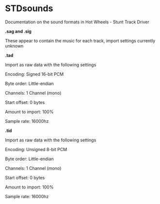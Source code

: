 # STDsounds
Documentation on the sound formats in Hot Wheels - Stunt Track Driver


      
**.sag and .sig**
  
These appear to contain the music for each track, import settings currently unknown
  


      
**.tad**
  
Import as raw data with the following settings
  
Encoding: Signed 16-bit PCM
  
Byte order: Little-endian
  
Channels: 1 Channel (mono)
  
Start offset: 0 bytes
  
Amount to import: 100%
  
Sample rate: 16000hz
  

    
**.tid**
  
Import as raw data with the following settings
  
Encoding: Unsigned 8-bit PCM
  
Byte order: Little-endian
  
Channels: 1 Channel (mono)
  
Start offset: 0 bytes
  
Amount to import: 100%
  
Sample rate: 16000hz
